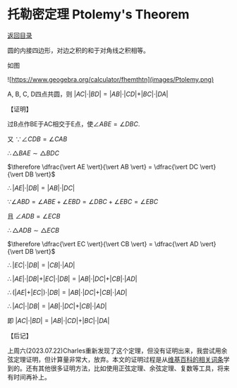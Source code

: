 # 托勒密定理 Ptolemy's Theorem

[返回目录](index.md)

圆的内接四边形，对边之积的和于对角线之积相等。

如图

![https://www.geogebra.org/calculator/fhemthtn](images/Ptolemy.png)

A, B, C, D四点共圆，则 $\vert AC \vert \cdot \vert BD \vert = \vert AB \vert \cdot \vert CD \vert + \vert BC \vert \cdot \vert DA \vert$

【证明】

过B点作BE于AC相交于E点，使$\angle ABE = \angle DBC$.

又 $\because \angle CDB = \angle CAB$

$\therefore \triangle BAE \sim \triangle BDC$

$\therefore \dfrac{\vert AE \vert}{\vert AB \vert} = \dfrac{\vert DC \vert}{\vert DB \vert}$

$\therefore \vert AE \vert \cdot \vert DB \vert = \vert AB \vert \cdot \vert DC \vert$

$\because \angle ABD = \angle ABE + \angle EBD = \angle DBC + \angle EBC=\angle EBC$

且 $\angle ADB = \angle ECB$

$\therefore \triangle ADB \sim \triangle ECB$

$\therefore \dfrac{\vert EC \vert}{\vert CB \vert} = \dfrac{\vert AD \vert}{\vert DB \vert}$

$\therefore \vert EC \vert \cdot \vert DB \vert = \vert CB \vert \cdot \vert AD \vert$

$\therefore \vert AE \vert \cdot \vert DB \vert + \vert EC \vert \cdot \vert DB \vert = \vert AB \vert \cdot \vert DC \vert + \vert CB \vert \cdot \vert AD \vert$

$\therefore (\vert AE \vert + \vert EC \vert ) \cdot \vert DB \vert = \vert AB \vert \cdot \vert DC \vert + \vert CB \vert \cdot \vert AD \vert$

$\therefore \vert AC \vert \cdot \vert DB \vert = \vert AB \vert \cdot \vert DC \vert + \vert CB \vert \cdot \vert AD \vert$

即 $\vert AC \vert \cdot \vert BD \vert = \vert AB \vert \cdot \vert CD \vert + \vert BC \vert \cdot \vert DA \vert$

【后记】

上周六(2023.07.22)Charles重新发现了这个定理，但没有证明出来，我尝试用余弦定理证明，但计算量非常大，放弃。本文的证明过程是从[维基百科的相关词条](https://zh.wikipedia.org/zh-hans/%E6%89%98%E5%8B%92%E5%AF%86%E5%AE%9A%E7%90%86)学到的。还有其他很多证明方法，比如使用正弦定理、余弦定理、复数等工具，将来有时间再补上。

<script>
MathJax = {
  tex: {
    inlineMath: [['$', '$'], ['\\(', '\\)']]
  }
};
</script>
<script id="MathJax-script" async
  src="https://cdn.jsdelivr.net/npm/mathjax@3/es5/tex-chtml.js">
</script>